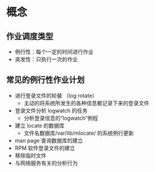 # 概念
## 作业调度类型
- 例行性：每个一定的时间进行作业
- 突发性：只执行一次的作业
## 常见的例行性作业计划
- 进行登录文件的轮替 （log rotate）
  - 主动的将系统所发生的各种信息都记录下来的登录文件
- 登录文件分析 logwatch 的任务
  - 分析登录信息的“logwatch”例程
- 建立 locate 的数据库
  - 文件名数据库/var/lib/mlocate/ 的系统例行更新
- man page 查询数据库的建立
- RPM 软件登录文件的建立
- 移除临时文件
- 与网络服务有关的分析行为

